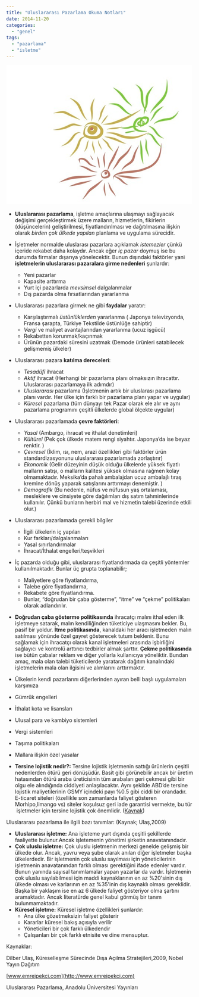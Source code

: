 ```yaml
---
title: "Uluslararası Pazarlama Okuma Notları"
date: 2014-11-20
categories: 
  - "genel"
tags: 
  - "pazarlama"
  - "isletme"
---
```


**![image](/images/tumblr_inline_nfnkkbJ6XW1r4exmc.jpg)**

- **Uluslararası pazarlama**, işletme amaçlarına ulaşmayı sağlayacak değişimi gerçekleştirmek üzere malların, hizmetlerin, fikirlerin (düşüncelerin) geliştirilmesi, fiyatlandırılması ve dağıtılmasına ilişkin olarak _birden çok ülkede yapılan_ planlama ve uygulama sürecidir.
    
- İşletmeler normalde uluslarası pazarlara açıklamak _istemezler_ çünkü içeride rekabet daha kolaydır. Ancak eğer _iç pazar_ doymuş ise bu durumda firmalar dışarıya yönelecektir. Bunun dışındaki faktörler yani **işletmelerin uluslararası pazaralara girme nedenleri** şunlardır:
    
    - Yeni pazarlar
    - Kapasite arttırma
    - Yurt içi pazarlarda _mevsimsel_ dalgalanmalar
    - Dış pazarda olma fırsatlarından yararlanma
- Uluslararası pazarlara girmek ne gibi **faydalar** yaratır:
    
    - Karşılaştırmalı _üstünlüklerden_ yararlanma ( Japonya televizyonda, Fransa şarapta, Türkiye Tekstilde üstünlüğe sahiptir)
    - _Vergi_ ve maliyet avantajlarından yararlanma (ucuz işgücü)
    - Rekabetten korunmak/kaçınmak
    - Ürünün pazardaki süresini uzatmak (Demode ürünleri satabilecek gelişmemiş ülkeler)
- Uluslararası pazara **katılma dereceleri**:
    
    - _Tesadüfi_ ihracat
    - _Aktif_ ihracat (Herhangi bir pazarlama planı olmaksızın ihracattır. Uluslararası pazarlamaya ilk adımdır)
    - _Uluslararası_ pazarlama (İşletmenin artık bir uluslarası pazarlama planı vardır. Her ülke için farklı bir pazarlama planı yapar ve uygular)
    - _Küresel_ pazarlama (tüm dünyayı tek Pazar olarak ele alır ve aynı pazarlama programını çeşitli ülkelerde global ölçekte uygular)
- Uluslararası pazarlamada **çevre faktörleri**:
    
    - _Yasal_ (Ambargo, ihracat ve ithalat denetimleri)
    - _Kültürel_ (Pek çok ülkede matem rengi siyahtır. Japonya’da ise beyaz renktir. )
    - _Çevresel_ (İklim, ısı, nem, arazi özellikleri gibi faktörler ürün standardizasyonunu uluslararası pazarlamada zorlaştırır)
    - _Ekonomik_ (Gelir düzeyinin düşük olduğu ülkelerde yüksek fiyatlı malların satışı, o malların kalitesi yüksek olmasına rağmen kolay olmamaktadır. Meksika’da pahalı ambalajdan ucuz ambalajlı tıraş kremine dönüş yaparak satışlarını arttırmayı denemiştir. )
    - _Demografik_ (Bu nedenle, nüfus ve nüfusun yaş ortalaması, mesleklere ve cinsiyete göre dağılımları dış satım tahminlerinde kullanılır. Çünkü bunların herbiri mal ve hizmetin talebi üzerinde etkili olur.)
- Uluslararası pazarlamada gerekli bilgiler
    
    - İlgili ülkelerin iç yapıları
    - Kur farkları/dalgalanmaları
    - Yasal sınırlandırmalar
    - İhracat/İthalat engelleri/teşvikleri
- İç pazarda olduğu gibi, uluslararası fiyatlandırmada da çeşitli yöntemler kullanılmaktadır. Bunlar üç grupta toplanabilir;
    
    - Maliyetlere göre fiyatlandırma,
    - Talebe göre fiyatlandırma,
    - Rekabete göre fiyatlandırma.
    - Bunlar, “doğrudan bir çaba gösterme”, “itme” ve “çekme” politikaları olarak adlandırılır.
- **Doğrudan çaba gösterme politikasında** ihracatçı malını ithal eden ilk işletmeye satarak, malın kendiliğinden tüketiciye ulaşmasını bekler. Bu, pasif bir yoldur. **İtme politikasında**, kanaldaki her aracı işletmeden malın satılması yönünde özel gayret gösterecek tutum beklenir. Bunu sağlamak için ihracatçı olarak kanal işletmeleri arasında işbirliğini sağlayıcı ve kontrolü arttırıcı tedbirler almak şarttır. **Çekme politikasında** ise bütün çabalar reklam ve diğer yollarla kullanıcıya yöneliktir. Bundan amaç, mala olan talebi tüketicilerde yaratarak dağıtım kanalındaki işletmelerin mala olan ilgisini ve alımlarını arttırmaktır.
    
- Ülkelerin kendi pazarlarını diğerlerinden ayıran belli başlı uygulamaları karşımıza
    
- Gümrük engelleri
- İthalat kota ve lisansları
- Ulusal para ve kambiyo sistemleri
- Vergi sistemleri
- Taşıma politikaları
- Mallara ilişkin özel yasalar
    
- **Tersine lojistik nedir?:** Tersine lojistik işletmenin sattığı ürünlerin çeşitli nedenlerden ötürü geri dönüşüdür. Basit gibi görünebilir ancak bir üretim hatasından ötürü araba üreticisinin tüm arabaları geri çekmesi gibi bir olgu ele alındığında ciddiyeti anlaşılacaktır. Aynı şekilde ABD’de tersine lojistik maliyetilerinin GSMY içindeki payı %0.5 gibi ciddi bir orandadır. E-ticaret siteleri (özellikle son zamanlarda faliyet gösteren Morhipo,limango vs) siteler koşulsuz geri iade garantisi vermekte, bu tür  işletmeler için tersine lojistik çok önemlidir. ([Kaynak](http://www.emreipekci.com/tersine-lojistik.html/))

Uluslararası pazarlama ile ilgili bazı tanımlar: (Kaynak; Ulaş,2009)

- **Uluslararası işletme:** Ana işleteme yurt dışında çeşitli şekillerde faaliyette bulunur.Ancak işletemenin yönetimi şirketin anavatanındadır.
- **Çok uluslu işletme:** Çok uluslu işletmenin merkezi genelde gelişmiş bir ülkede olur. Ancak, yavru veya şube olarak anılan diğer işletmeler başka ülkelerdedir. Bir işletmenin çok uluslu sayılması için yöneticilerinin işletmenin anavatanından farklı olması gerektiğini ifade edenler vardır. Bunun yanında sayısal tanımlamalar yapan yazarlar da vardır. İşletmenin çok uluslu sayılabilmesi için maddi kaynaklarının en az %20'sinin dış ülkede olması ve karlarının en az %35'inin dış kaynaklı olması gereklidir. Başka bir yaklaşım ise en az 6 ülkede faliyet gösteriyor olma şartını aramaktadır. Ancak literatürde genel kabul görmüş bir tanım bulunmamaktadır.
- **Küresel işletme:** Küresel işletme özellikleri şunlardır: 
    - Ana ülke gözetmeksizin faliyet gösterir
    - Kararlar küresel bakış açısıyla verilir
    - Yöneticileri bir çok farklı ülkedendir
    - Çalışanları bir çok farklı etnisite ve dine mensuptur.

Kaynaklar:

Dilber Ulaş, Küreselleşme Sürecinde Dışa Açılma Stratejileri,2009, Nobel Yayın Dağıtım

[www.emreipekci.com](http://www.emreipekci.com)

Uluslararası Pazarlama, Anadolu Üniversitesi Yayınları
